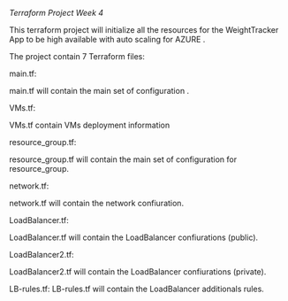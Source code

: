  _Terraform Project Week 4_

 This terraform project will initialize all the resources for the WeightTracker App to be high available with auto scaling for AZURE .


 The project contain 7 Terraform files:

 main.tf:

 main.tf will contain the main set of configuration .

 
 VMs.tf:

 VMs.tf contain VMs deployment information

 
 resource_group.tf:
 
 resource_group.tf will contain the main set of configuration for resource_group.
 
 
 network.tf:
 
 network.tf will contain the network confiuration.
 
 
 LoadBalancer.tf:
 
 LoadBalancer.tf will contain the LoadBalancer confiurations (public).
  
 
 LoadBalancer2.tf:
 
 LoadBalancer2.tf will contain the LoadBalancer confiurations (private).



 LB-rules.tf:
 LB-rules.tf will contain the LoadBalancer additionals rules.




